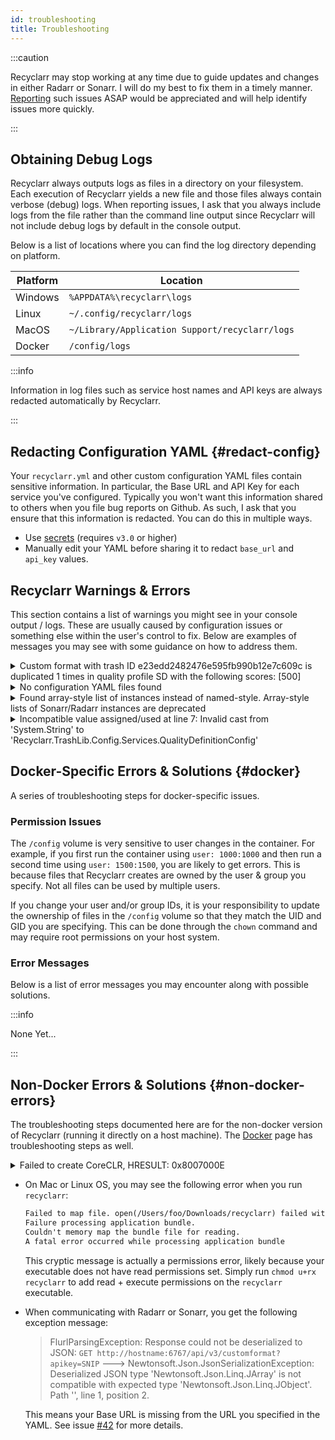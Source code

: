 ```yaml
---
id: troubleshooting
title: Troubleshooting
---
```


:::caution

Recyclarr may stop working at any time due to guide updates and changes in either Radarr or Sonarr.
I will do my best to fix them in a timely manner. [Reporting][issues] such issues ASAP would be
appreciated and will help identify issues more quickly.

[issues]: https://github.com/recyclarr/recyclarr/issues

:::

## Obtaining Debug Logs

Recyclarr always outputs logs as files in a directory on your filesystem. Each execution of
Recyclarr yields a new file and those files always contain verbose (debug) logs. When reporting
issues, I ask that you always include logs from the file rather than the command line output since
Recyclarr will not include debug logs by default in the console output.

Below is a list of locations where you can find the log directory depending on platform.

| Platform | Location                                       |
| -------- | ---------------------------------------------- |
| Windows  | `%APPDATA%\recyclarr\logs`                     |
| Linux    | `~/.config/recyclarr/logs`                     |
| MacOS    | `~/Library/Application Support/recyclarr/logs` |
| Docker   | `/config/logs`                                 |

:::info

Information in log files such as service host names and API keys are always redacted automatically
by Recyclarr.

:::

## Redacting Configuration YAML {#redact-config}

Your `recyclarr.yml` and other custom configuration YAML files contain sensitive information. In
particular, the Base URL and API Key for each service you've configured. Typically you won't want
this information shared to others when you file bug reports on Github. As such, I ask that you
ensure that this information is redacted. You can do this in multiple ways.

- Use [secrets](/reference/secrets-reference.md) (requires `v3.0` or higher)
- Manually edit your YAML before sharing it to redact `base_url` and `api_key` values.

## Recyclarr Warnings & Errors

This section contains a list of warnings you might see in your console output / logs. These are
usually caused by configuration issues or something else within the user's control to fix. Below are
examples of messages you may see with some guidance on how to address them.

<details><summary>
Custom format with trash ID e23edd2482476e595fb990b12e7c609c is duplicated 1 times in quality
profile SD with the following scores: [500]
</summary>

This situation is caused by specifying a custom format more than once under the same Quality
Profile. Whether the score is different or not doesn't matter; the score is shown in the warning
message to assist you with debugging the problem.

The below YAML is an example of what will cause this warning.

```yml
custom_formats:
  - trash_ids:
      - e7718d7a3ce595f289bfee26adc178f5 # Repack/Proper
      - e23edd2482476e595fb990b12e7c609c # DV HDR10
    quality_profiles:
      - name: SD
        score: 1000
  - trash_ids:
      - e23edd2482476e595fb990b12e7c609c # DV HDR10
    quality_profiles:
      - name: SD
        score: 500
```

Above, you can see that "DV HDR10" (Trash ID `e23edd2482476e595fb990b12e7c609c`) is specified
*twice* for the same quality profile named `SD`. The solution to this warning is to remove one of
the two custom formats. In this case, to demonstrate the solution, I'll remove the copy that is
assigned a score of `1000`:

```yml
custom_formats:
  - trash_ids:
      - e7718d7a3ce595f289bfee26adc178f5 # Repack/Proper
    quality_profiles:
      - name: SD
        score: 1000
  - trash_ids:
      - e23edd2482476e595fb990b12e7c609c # DV HDR10
    quality_profiles:
      - name: SD
        score: 500
```

</details>

<details><summary>
No configuration YAML files found
</summary>

Recyclarr could not find any YAML configuration files to load *or* files specified were missing.
There are three ways to provide configuration data:

1. Via the `recyclarr.yml` file.
1. One or more YAML files in the `configs` directory.
1. Paths to YAML files provided via the `--config` command line argument.

When using the CLI, the files provided *must* exist. To solve this error, use one of the above
methods to provide your YAML configuration. See the documentation about [default YAML
configuration][default-yaml] for more information. There is also [an
example](/reference/configuration-examples.md#yaml-structure) showing multiple configuration files
and their structure.

[default-yaml]: file-structure.md#default-yaml

</details>

<details><summary>
Found array-style list of instances instead of named-style. Array-style lists of Sonarr/Radarr
instances are deprecated
</summary>

:::note Version Requirement

This functionality requires `v3.0.0` or greater!

:::

Array style lists look like this:

```yml
radarr:
  - base_url: http://localhost:7878
    api_key: 123abc
```

This style is deprecated. Going forward, all instances must be named mappings. Convert the above to
something like this:

```yml
radarr:
  my_radarr_instance:
    base_url: http://localhost:7878
    api_key: 123abc
```

Where `my_radarr_instance` can be any name you want as long as it is valid YAML.

</details>

<details><summary>
Incompatible value assigned/used at line 7: Invalid cast from 'System.String' to
'Recyclarr.TrashLib.Config.Services.QualityDefinitionConfig'
</summary>

As of version 4.0.0, the syntax for `quality_definitions` changed. You must manually change to the
new format. See [the v4 release notes](/upgrade-guide/v4.0.md).

</details>

## Docker-Specific Errors & Solutions {#docker}

A series of troubleshooting steps for docker-specific issues.

### Permission Issues

The `/config` volume is very sensitive to user changes in the container. For example, if you first
run the container using `user: 1000:1000` and then run a second time using `user: 1500:1500`, you
are likely to get errors. This is because files that Recyclarr creates are owned by the user & group
you specify. Not all files can be used by multiple users.

If you change your user and/or group IDs, it is your responsibility to update the ownership of files
in the `/config` volume so that they match the UID and GID you are specifying. This can be done
through the `chown` command and may require root permissions on your host system.

### Error Messages

Below is a list of error messages you may encounter along with possible solutions.

:::info

None Yet...

:::

## Non-Docker Errors & Solutions {#non-docker-errors}

The troubleshooting steps documented here are for the non-docker version of Recyclarr (running it
directly on a host machine). The [Docker](installation/docker.md) page has troubleshooting steps as
well.

<details><summary>
Failed to create CoreCLR, HRESULT: 0x8007000E
</summary>

This means "Out of Memory". Ensure you have enough memory on your system. If you do, try setting the
`DOTNET_GCHeapHardLimit` environment variable to `10000000` and try again.

</details>

- On Mac or Linux OS, you may see the following error when you run `recyclarr`:

  ```txt
  Failed to map file. open(/Users/foo/Downloads/recyclarr) failed with error 13
  Failure processing application bundle.
  Couldn't memory map the bundle file for reading.
  A fatal error occurred while processing application bundle
  ```

  This cryptic message is actually a permissions error, likely because your executable does not have
  read permissions set. Simply run `chmod u+rx recyclarr` to add read + execute permissions on the
  `recyclarr` executable.

- When communicating with Radarr or Sonarr, you get the following exception message:

  > FlurlParsingException: Response could not be deserialized to JSON: `GET
  > http://hostname:6767/api/v3/customformat?apikey=SNIP` --->
  > Newtonsoft.Json.JsonSerializationException: Deserialized JSON type
  > 'Newtonsoft.Json.Linq.JArray' is not compatible with expected type
  > 'Newtonsoft.Json.Linq.JObject'. Path '', line 1, position 2.

  This means your Base URL is missing from the URL you specified in the YAML. See issue [#42] for
  more details.

[#42]: https://github.com/recyclarr/recyclarr/issues/42

